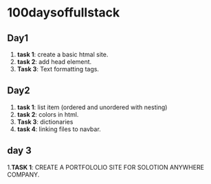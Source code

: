 # 100daysoffullstack



 ## Day1

 1. **task 1**: create a basic htmal site.
 2. **task 2**: add head element.
 3. **Task 3**: Text formatting tags.


  ## Day2

 1. **task 1**: list item (ordered and unordered with nesting)
 2. **task 2**: colors in html.
 3. **Task 3**: dictionaries
 4. **task 4**: linking files to navbar.
     
## day 3
1.**TASK 1**: CREATE A PORTFOLOLIO SITE FOR SOLOTION ANYWHERE COMPANY.